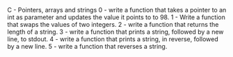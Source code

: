 C - Pointers, arrays and strings
0 - write a function that takes a pointer to an int as parameter and updates the value it points to to 98.
1 - Write a function that swaps the values of two integers.
2 - write a function that returns the length of a string.
3 - write a function that prints a string, followed by a new line, to stdout.
4 - write a function that prints a string, in reverse, followed by a new line.
5 - write a function that reverses a string.
